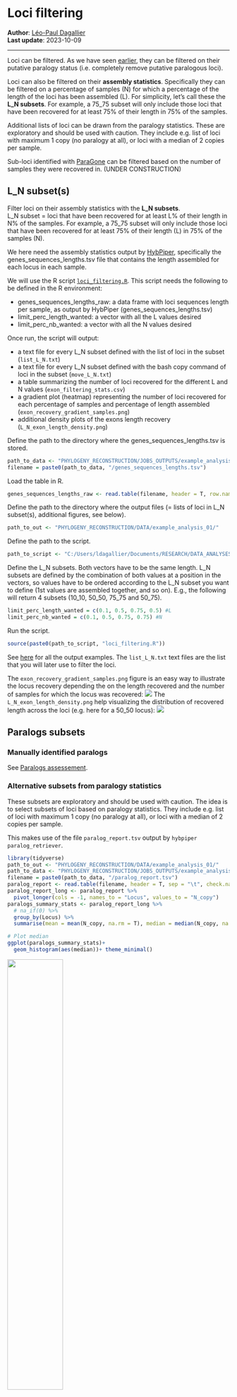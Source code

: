 Loci filtering
================

**Author**: [Léo-Paul Dagallier](https://github.com/LPDagallier)  
**Last update**: 2023-10-09

------------------------------------------------------------------------

Loci can be filtered. As we have seen [earlier](Paralogs.md), they can
be filtered on their putative paralogy status (i.e. completely remove
putative paralogous loci).

Loci can also be filtered on their **assembly statistics**. Specifically
they can be filtered on a percentage of samples (N) for which a
percentage of the length of the loci has been assembled (L). For
simplicity, let’s call these the **L_N subsets**. For example, a 75_75
subset will only include those loci that have been recovered for at
least 75% of their length in 75% of the samples.

Additional lists of loci can be drawn from the paralogy statistics.
These are exploratory and should be used with caution. They include
e.g. list of loci with maximum 1 copy (no paralogy at all), or loci with
a median of 2 copies per sample.

Sub-loci identified with [ParaGone](Paragone.md) can be filtered based
on the number of samples they were recovered in. (UNDER CONSTRUCTION)

## L_N subset(s)

Filter loci on their assembly statistics with the **L_N subsets**.  
L_N subset = loci that have been recovered for at least L% of their
length in N% of the samples. For example, a 75_75 subset will only
include those loci that have been recovered for at least 75% of their
length (L) in 75% of the samples (N).

We here need the assembly statistics output by
[HybPiper](https://github.com/LPDagallier/Phylogenomics_Workshop/blob/master/HybPiper2.md#13-summary-statistics),
specifically the genes_sequences_lengths.tsv file that contains the
length assembled for each locus in each sample.

We will use the R script
[`loci_filtering.R`](PHYLOGENY_RECONSTRUCTION/R/loci_filtering.R). This
script needs the following to be defined in the R environment:

- genes_sequences_lengths_raw: a data frame with loci sequences length
  per sample, as output by HybPiper (genes_sequences_lengths.tsv)
- limit_perc_length_wanted: a vector with all the L values desired
- limit_perc_nb_wanted: a vector with all the N values desired

Once run, the script will output:

- a text file for every L_N subset defined with the list of loci in the
  subset (`list_L_N.txt`)
- a text file for every L_N subset defined with the bash copy command of
  loci in the subset (`move_L_N.txt`)
- a table summarizing the number of loci recovered for the different L
  and N values (`exon_filtering_stats.csv`)
- a gradient plot (heatmap) representing the number of loci recovered
  for each percentage of samples and percentage of length assembled
  (`exon_recovery_gradient_samples.png`)
- additional density plots of the exons length recovery
  (`L_N_exon_length_density.png`)

Define the path to the directory where the genes_sequences_lengths.tsv
is stored.

``` r
path_to_data <- "PHYLOGENY_RECONSTRUCTION/JOBS_OUTPUTS/example_analysis_01_extract/"
filename = paste0(path_to_data, "/genes_sequences_lengths.tsv")
```

Load the table in R.

``` r
genes_sequences_lengths_raw <- read.table(filename, header = T, row.names = 1, sep = "\t", check.names = F)
```

Define the path to the directory where the output files (= lists of loci
in L_N subset(s), additional figures, see below).

``` r
path_to_out <- "PHYLOGENY_RECONSTRUCTION/DATA/example_analysis_01/"
```

Define the path to the script.

``` r
path_to_script <- "C:/Users/ldagallier/Documents/RESEARCH/DATA_ANALYSES/PHYLOGENY_RECONSTRUCTION/R"
```

Define the L_N subsets. Both vectors have to be the same length. L_N
subsets are defined by the combination of both values at a position in
the vectors, so values have to be ordered according to the L_N subset
you want to define (1st values are assembled together, and so on). E.g.,
the following will return 4 subsets (10_10, 50_50, 75_75 and 50_75).

``` r
limit_perc_length_wanted = c(0.1, 0.5, 0.75, 0.5) #L
limit_perc_nb_wanted = c(0.1, 0.5, 0.75, 0.75) #N
```

Run the script.

``` r
source(paste0(path_to_script, "loci_filtering.R"))
```

See [here](PHYLOGENY_RECONSTRUCTION/DATA/example_analysis_01/) for all
the output examples. The `list_L_N.txt` text files are the list that you
will later use to filter the loci.

The `exon_recovery_gradient_samples.png` figure is an easy way to
illustrate the locus recovery depending the on the length recovered and
the number of samples for which the locus was recovered:
![](PHYLOGENY_RECONSTRUCTION/DATA/example_analysis_01/exon_recovery_gradient_samples.png)
The `L_N_exon_length_density.png` help visualizing the distribution of
recovered length across the loci (e.g. here for a 50_50 locus):
![](PHYLOGENY_RECONSTRUCTION/DATA/example_analysis_01/50_50_exon_length_density.png)

## Paralogs subsets

### Manually identified paralogs

See [Paralogs assessement](Paralogs.md).

### Alternative subsets from paralogy statistics

These subsets are exploratory and should be used with caution. The idea
is to select subsets of loci based on paralogy statistics. They include
e.g. list of loci with maximum 1 copy (no paralogy at all), or loci with
a median of 2 copies per sample.

This makes use of the file `paralog_report.tsv` output by
`hybpiper paralog_retriever`.

``` r
library(tidyverse)
path_to_out <- "PHYLOGENY_RECONSTRUCTION/DATA/example_analysis_01/"
path_to_data <- "PHYLOGENY_RECONSTRUCTION/JOBS_OUTPUTS/example_analysis_01_extract/"
filename = paste0(path_to_data, "/paralog_report.tsv")
paralog_report <- read.table(filename, header = T, sep = "\t", check.names = F)
paralog_report_long <- paralog_report %>% 
  pivot_longer(cols = -1, names_to = "Locus", values_to = "N_copy")
paralogs_summary_stats <- paralog_report_long %>%
  # na_if(0) %>%
  group_by(Locus) %>% 
  summarise(mean = mean(N_copy, na.rm = T), median = median(N_copy, na.rm = T), sum = sum(N_copy, na.rm = T), max = max(N_copy, na.rm = T))

# Plot median
ggplot(paralogs_summary_stats)+
  geom_histogram(aes(median))+ theme_minimal()
```

<img src="figures/paralogs-stats-plots-1.png" width="50%" />

``` r
# Plot mean
ggplot(paralogs_summary_stats)+
  geom_histogram(aes(mean))+ theme_minimal()
```

<img src="figures/paralogs-stats-plots-2.png" width="50%" />

``` r
# Plot max
ggplot(paralogs_summary_stats)+
  geom_histogram(aes(max),binwidth = 1)+ theme_minimal()
```

<img src="figures/paralogs-stats-plots-3.png" width="50%" />

``` r
# Plot the number of copies for each samples in each locus
ggplot(paralog_report_long)+
  geom_boxplot(aes(x = Locus, y = N_copy))+ theme_minimal() + theme(axis.text.x = element_text(angle = 90, hjust = 1))
```

<img src="figures/paralogs-stats-plots-4.png" width="50%" />

Filter the loci based on their paralogs statistics and export the lists
into text files.

``` r
# maximum 1 copy
max1 <- paralogs_summary_stats %>% filter(max <= 1)
max1$Locus
cat(
  x = sort(paste0(max1$Locus)),
  file = paste0(path_to_out, "list_max1.txt"),
  sep = "\n"
)

# maximum median 2 copy and maximum 4 copies
med2 <- paralogs_summary_stats %>% filter(median <= 2) %>% filter(max <= 4)
med2$Locus
cat(
  x = sort(paste0(med2$Locus)),
  file = paste0(path_to_out, "list_med2.txt"),
  sep = "\n"
)
```

## N subset(s) (ParaGone loci)
